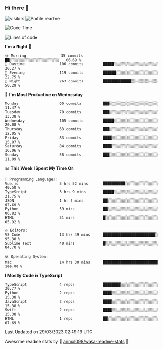 ### Hi there 👋  
![visitors](https://visitor-badge.laobi.icu/badge?page_id=leverglowh) ![Profile readme](https://github.com/leverglowh/leverglowh/workflows/Profile%20readme/badge.svg?branch=master)

<!--START_SECTION:waka-->
![Code Time](http://img.shields.io/badge/Code%20Time-2%2C001%20hrs%2044%20mins-blue)

![Lines of code](https://img.shields.io/badge/From%20Hello%20World%20I%27ve%20Written-193.3%20thousand%20lines%20of%20code-blue)

**I'm a Night 🦉** 

```text
🌞 Morning                35 commits          ██░░░░░░░░░░░░░░░░░░░░░░░   06.69 % 
🌆 Daytime                106 commits         █████░░░░░░░░░░░░░░░░░░░░   20.27 % 
🌃 Evening                119 commits         ██████░░░░░░░░░░░░░░░░░░░   22.75 % 
🌙 Night                  263 commits         █████████████░░░░░░░░░░░░   50.29 % 
```
📅 **I'm Most Productive on Wednesday** 

```text
Monday                   60 commits          ███░░░░░░░░░░░░░░░░░░░░░░   11.47 % 
Tuesday                  70 commits          ███░░░░░░░░░░░░░░░░░░░░░░   13.38 % 
Wednesday                105 commits         █████░░░░░░░░░░░░░░░░░░░░   20.08 % 
Thursday                 63 commits          ███░░░░░░░░░░░░░░░░░░░░░░   12.05 % 
Friday                   83 commits          ████░░░░░░░░░░░░░░░░░░░░░   15.87 % 
Saturday                 84 commits          ████░░░░░░░░░░░░░░░░░░░░░   16.06 % 
Sunday                   58 commits          ███░░░░░░░░░░░░░░░░░░░░░░   11.09 % 
```


📊 **This Week I Spent My Time On** 

```text
💬 Programming Languages: 
Vue.js                   5 hrs 52 mins       ██████████░░░░░░░░░░░░░░░   40.50 % 
TypeScript               3 hrs 9 mins        █████░░░░░░░░░░░░░░░░░░░░   21.75 % 
JSON                     1 hr 6 mins         ██░░░░░░░░░░░░░░░░░░░░░░░   07.69 % 
Python                   59 mins             ██░░░░░░░░░░░░░░░░░░░░░░░   06.82 % 
HTML                     51 mins             █░░░░░░░░░░░░░░░░░░░░░░░░   05.92 % 

🔥 Editors: 
VS Code                  13 hrs 49 mins      ████████████████████████░   95.30 % 
Sublime Text             40 mins             █░░░░░░░░░░░░░░░░░░░░░░░░   04.70 % 

💻 Operating System: 
Mac                      14 hrs 30 mins      █████████████████████████   100.00 % 
```

**I Mostly Code in TypeScript** 

```text
TypeScript               4 repos             ████████░░░░░░░░░░░░░░░░░   30.77 % 
Python                   2 repos             ████░░░░░░░░░░░░░░░░░░░░░   15.38 % 
JavaScript               2 repos             ████░░░░░░░░░░░░░░░░░░░░░   15.38 % 
Swift                    2 repos             ████░░░░░░░░░░░░░░░░░░░░░   15.38 % 
HTML                     1 repo              ██░░░░░░░░░░░░░░░░░░░░░░░   07.69 % 
```




 Last Updated on 29/03/2023 02:49:19 UTC
<!--END_SECTION:waka-->


Awesome readme stats by :star2: [anmol098/waka-readme-stats](https://github.com/anmol098/waka-readme-stats) :star2:
